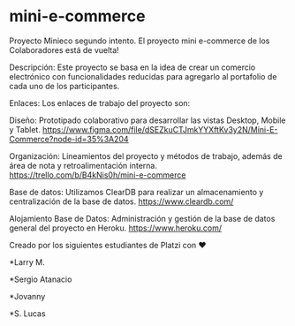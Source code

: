 # mini-e-commerce
Proyecto Minieco segundo intento. El proyecto mini e-commerce de los Colaboradores está de vuelta!

Descripción:
Este proyecto se basa en la idea de crear un comercio electrónico con funcionalidades reducidas para agregarlo al portafolio de cada uno de los participantes.

Enlaces:
Los enlaces de trabajo del proyecto son:

Diseño: Prototipado colaborativo para desarrollar las vistas Desktop, Mobile y Tablet.
https://www.figma.com/file/dSEZkuCTJmkYYXftKv3y2N/Mini-E-Commerce?node-id=35%3A204

Organización: Lineamientos del proyecto y métodos de trabajo, además de área de nota y retroalimentación interna.
https://trello.com/b/B4kNis0h/mini-e-commerce

Base de datos: Utilizamos ClearDB para realizar un almacenamiento y centralización de la base de datos.
https://www.cleardb.com/

Alojamiento Base de Datos: Administración y gestión de la base de datos general del proyecto en Heroku.
https://www.heroku.com/



Creado por los siguientes estudiantes de Platzi con ❤️

*Larry M.

*Sergio Atanacio

*Jovanny

*S. Lucas
